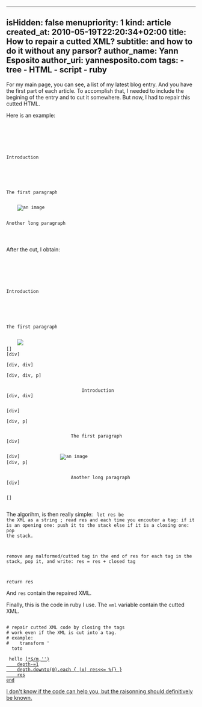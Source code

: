 -----
isHidden:       false
menupriority:   1
kind:           article
created_at:     2010-05-19T22:20:34+02:00
title: How to repair a cutted XML?
subtitle: and how to do it without any parsor?
author_name: Yann Esposito
author_uri: yannesposito.com
tags:
    - tree
    - HTML
    - script
    - ruby
-----

For my main page, you can see, a list of my latest blog entry. And you have the first part of each article. To accomplish that, I needed to include the begining of the entry and to cut it somewhere. But now, I had to repair this cutted HTML.

Here is an example:

<code class="html">
<div class="corps">
    <div class="intro">
        <p>Introduction</p>
    </div>
    <p>The first paragraph</p>
    <img src="/img/img.png" alt="an image"/>
    <p>Another long paragraph</p>
</div>
</code>

After the cut, I obtain:

<code class="html">
<div class="corps">
    <div class="intro">
        <p>Introduction</p>
    </div>
    <p>The first paragraph</p>
    <img src="/img/im
</code>

Argh! In the middle of an `<img>` tag.

In fact, it is not as difficult as it should sound first. The secret is, you don't need to keep the complete tree structure to repair it, but only the list of not closed parents.

Given with our example, when we are after the first paragraph. we only have to close the `div` for class `corps` and the XML is repaired. Of course, when you cut inside a tag, you sould go back, as if you where just before it. Delete this tag and all is ok.

Then, all you have to do, is not remember all the XML tree, but only the heap containing your parents. Suppose we treat the complete first example, the stack will pass through the following state, in order:

<code class="html">
[]           
[div]           <div class="corps">
[div, div]          <div class="intro">
[div, div, p]           <p>
                            Introduction
[div, div]              </p>
[div]               </div>
[div, p]            <p>
                        The first paragraph
[div]               </p>
[div]               <img src="/img/img.png" alt="an image"/>
[div, p]            <p>
                        Another long paragraph
[div]               </p>
[]              </div>
</code>

The algorihm, is then really simple: 
<code class="html">
let res be the XML as a string ; 
read res and each time you encouter a tag: 
    if it is an opening one: 
        push it to the stack
    else if it is a closing one: 
        pop the stack.

remove any malformed/cutted tag in the end of res
for each tag in the stack, pop it, and write:
    res = res + closed tag

return res
</code>

And `res` contain the repaired XML.

Finally, this is the code in ruby I use. The `xml` variable contain the cutted XML.

<code class="ruby" file="repair_xml.rb">
# repair cutted XML code by closing the tags
# work even if the XML is cut into a tag.
# example:
#    transform '<div> <span> toto </span> <p> hello <a href="http://tur'
#    into      '<div> <span> toto </span> <p> hello </p></div>'
def repair_xml( xml )
    parents=[]
    depth=0
    xml.scan( %r{<(/?)(\w*)[^>]*(/?)>} ).each do |m|
        if m[2] == "/"
            next
        end
        if m[0] == "" 
            parents[depth]=m[1]
            depth+=1
        else
            depth-=1
        end
    end
    res=xml.sub(/<[^>]*$/m,'')
    depth-=1
    depth.downto(0).each { |x| res<<= %{</#{parents[x]}>} }
    res
end
</code>

I don't know if the code can help you, but the raisonning should definitively be known.
